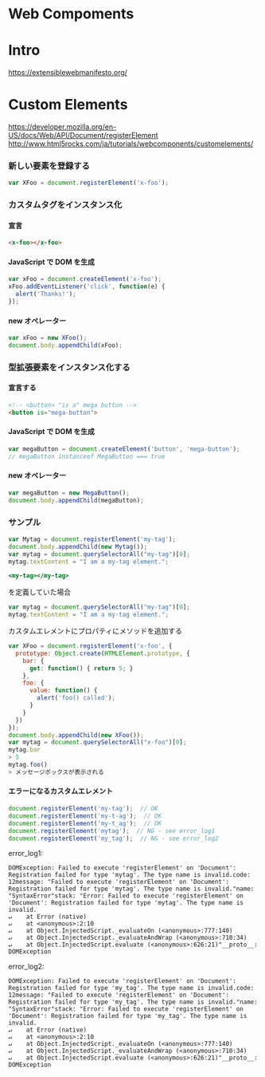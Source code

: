 Web Compoments
============

# Intro

https://extensiblewebmanifesto.org/

# Custom Elements

https://developer.mozilla.org/en-US/docs/Web/API/Document/registerElement
http://www.html5rocks.com/ja/tutorials/webcomponents/customelements/

### 新しい要素を登録する

```JavaScript
var XFoo = document.registerElement('x-foo');
```

### カスタムタグをインスタンス化

#### 宣言

```html
<x-foo></x-foo>
```

#### JavaScript で DOM を生成

```JavaScript
var xFoo = document.createElement('x-foo');
xFoo.addEventListener('click', function(e) {
  alert('Thanks!');
});
```

#### new オペレーター

```JavaScript
var xFoo = new XFoo();
document.body.appendChild(xFoo);
```

### 型拡張要素をインスタンス化する

#### 宣言する

```html
<!-- <button> "is a" mega button -->
<button is="mega-button">
```

#### JavaScript で DOM を生成

```JavaScript
var megaButton = document.createElement('button', 'mega-button');
// megaButton instanceof MegaButton === true
```

#### new オペレーター

```JavaScript
var megaButton = new MegaButton();
document.body.appendChild(megaButton);
```

### サンプル

```JavaScript
var Mytag = document.registerElement('my-tag');
document.body.appendChild(new Mytag());
var mytag = document.querySelectorAll("my-tag")[0];
mytag.textContent = "I am a my-tag element.";
```

```index.html
<my-tag></my-tag>
```
を定義していた場合
```JavaScript
var mytag = document.querySelectorAll("my-tag")[0];
mytag.textContent = "I am a my-tag element.";
```
カスタムエレメントにプロパティにメソッドを追加する
```JavaScript
var XFoo = document.registerElement('x-foo', {
  prototype: Object.create(HTMLElement.prototype, {
    bar: {
      get: function() { return 5; }
    },
    foo: {
      value: function() {
        alert('foo() called');
      }
    }
  })
});
document.body.appendChild(new XFoo());
var mytag = document.querySelectorAll("x-foo")[0];
mytag.bar
> 5
mytag.foo()
> メッセージボックスが表示される
```

#### エラーになるカスタムエレメント

```JavaScript
document.registerElement('my-tag');  // OK
document.registerElement('my-t-ag');  // OK
document.registerElement('my-t_ag');  // OK
document.registerElement('mytag');  // NG - see error_log1
document.registerElement('my_tag');  // NG - see error_log2
```

error_log1:
```
DOMException: Failed to execute 'registerElement' on 'Document': Registration failed for type 'mytag'. The type name is invalid.code: 12message: "Failed to execute 'registerElement' on 'Document': Registration failed for type 'mytag'. The type name is invalid."name: "SyntaxError"stack: "Error: Failed to execute 'registerElement' on 'Document': Registration failed for type 'mytag'. The type name is invalid.
↵    at Error (native)
↵    at <anonymous>:2:10
↵    at Object.InjectedScript._evaluateOn (<anonymous>:777:140)
↵    at Object.InjectedScript._evaluateAndWrap (<anonymous>:710:34)
↵    at Object.InjectedScript.evaluate (<anonymous>:626:21)"__proto__: DOMException
```


error_log2:
```
DOMException: Failed to execute 'registerElement' on 'Document': Registration failed for type 'my_tag'. The type name is invalid.code: 12message: "Failed to execute 'registerElement' on 'Document': Registration failed for type 'my_tag'. The type name is invalid."name: "SyntaxError"stack: "Error: Failed to execute 'registerElement' on 'Document': Registration failed for type 'my_tag'. The type name is invalid.
↵    at Error (native)
↵    at <anonymous>:2:10
↵    at Object.InjectedScript._evaluateOn (<anonymous>:777:140)
↵    at Object.InjectedScript._evaluateAndWrap (<anonymous>:710:34)
↵    at Object.InjectedScript.evaluate (<anonymous>:626:21)"__proto__: DOMException
```
